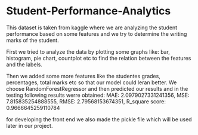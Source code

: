 # Student-Performance-Analytics

This dataset is taken from kaggle where we are analyzing the student performance based on some features and we try to determine the writing marks of the student.

First we tried to analyze the data by plotting some graphs like: bar, histogram, pie chart, countplot etc to find the relation between the features and the labels.

Then we added some more features like the studentes grades, percentages, total marks etc so that our model could leran better.
We choose RandomForestRegressor and then predicted our results and in the testing following results werre obtained:
MAE: 2.0979027331241356,
MSE: 7.815835254888555,
RMSE: 2.79568153674351,
R_square score:  0.9666645259110784

for developing the front end we also made the pickle file which will be used later in our project.
